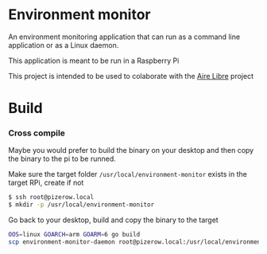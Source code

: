 # Environment monitor

An environment monitoring application that can run as a command line application or as a Linux daemon.

This application is meant to be run in a Raspberry Pi

This project is intended to be used to colaborate with the [Aire Libre](http://airelib.re/) project

# Build

### Cross compile
Maybe you would prefer to build the binary on your desktop and then copy the binary to the pi to be runned.

Make sure the target folder `/usr/local/environment-monitor` exists in the target RPi, create if not
```bash
$ ssh root@pizerow.local 
$ mkdir -p /usr/local/environment-monitor
```

Go back to your desktop, build and copy the binary to the target
```bash
OOS=linux GOARCH=arm GOARM=6 go build
scp environment-monitor-daemon root@pizerow.local:/usr/local/environment-monitor
```
